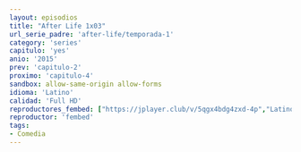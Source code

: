 ```yaml
---
layout: episodios
title: "After Life 1x03"
url_serie_padre: 'after-life/temporada-1'
category: 'series'
capitulo: 'yes'
anio: '2015'
prev: 'capitulo-2'
proximo: 'capitulo-4'
sandbox: allow-same-origin allow-forms
idioma: 'Latino'
calidad: 'Full HD'
reproductores_fembed: ["https://jplayer.club/v/5qgx4bdg4zxd-4p","Latino"]
reproductor: 'fembed'
tags:
- Comedia
---
```












